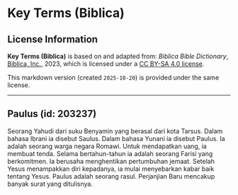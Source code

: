 # Key Terms (Biblica)

## License Information

**Key Terms (Biblica)** is based on and adapted from: _Biblica Bible Dictionary_, [Biblica, Inc.](https://www.biblica.com/), 2023, which is licensed under a [CC BY-SA 4.0 license](https://creativecommons.org/licenses/by-sa/4.0/legalcode.en).

This markdown version (created `2025-10-20`) is provided under the same license.



--------------------------------

## Paulus (id: 203237)

Seorang Yahudi dari suku Benyamin yang berasal dari kota Tarsus. Dalam bahasa Ibrani ia disebut Saulus. Dalam bahasa Yunani ia disebut Paulus. Ia adalah seorang warga negara Romawi. Untuk mendapatkan uang, ia membuat tenda. Selama bertahun\-tahun ia adalah seorang Farisi yang berkomitmen. Ia berusaha menghentikan pertumbuhan jemaat. Setelah Yesus menampakkan diri kepadanya, ia mulai menyebarkan kabar baik tentang Yesus. Paulus adalah seorang rasul. Perjanjian Baru mencakup banyak surat yang ditulisnya.


